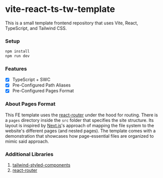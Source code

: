 # vite-react-ts-tw-template

This is a small template frontend repository that uses Vite, React, TypeScript, and Tailwind CSS.

### Setup
```bash
npm install
npm run dev
```

### Features
- [x] TypeScript + SWC
- [x] Pre-Configured Path Aliases
- [x] Pre-Configured Pages Format

### About Pages Format

This FE template uses the [react-router](https://www.npmjs.com/package/react-router) under the hood for routing. There is a `pages` directory inside the `src` folder that specifies the site structure. Its layout is inspired by [Next.js](https://nextjs.org/)'s approach of mapping the file system to the website's different pages (and nested pages). The template comes with a demonstration that showcases how page-essential files are organized to mimic said approach.

### Additional Libraries
1. [tailwind-styled-components](https://www.npmjs.com/package/tailwind-styled-components)
2. [react-router](https://www.npmjs.com/package/react-router)
